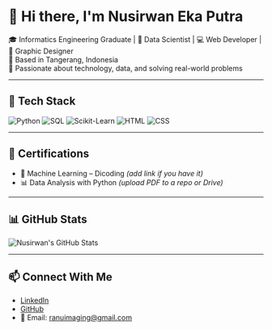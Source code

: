 # 👋 Hi there, I'm Nusirwan Eka Putra

🎓 Informatics Engineering Graduate | 💼 Data Scientist | 💻 Web Developer | 🎨 Graphic Designer  
📍 Based in Tangerang, Indonesia  
🚀 Passionate about technology, data, and solving real-world problems

---

## 🚀 Tech Stack
![Python](https://img.shields.io/badge/Python-3776AB?style=flat&logo=python&logoColor=white)
![SQL](https://img.shields.io/badge/SQL-025E8C?style=flat&logo=mysql&logoColor=white)
![Scikit-Learn](https://img.shields.io/badge/Scikit--Learn-F7931E?style=flat&logo=scikit-learn&logoColor=white)
![HTML](https://img.shields.io/badge/HTML5-E34F26?style=flat&logo=html5&logoColor=white)
![CSS](https://img.shields.io/badge/CSS3-1572B6?style=flat&logo=css3&logoColor=white)

---

## 📄 Certifications
- 🧠 Machine Learning – Dicoding *(add link if you have it)*
- 📊 Data Analysis with Python *(upload PDF to a repo or Drive)*

---

## 📊 GitHub Stats
![Nusirwan's GitHub Stats](https://github-readme-stats.vercel.app/api?username=ranumadz&show_icons=true&theme=default)

---

## 📫 Connect With Me
- [LinkedIn](https://www.linkedin.com/in/nusirwan-eka-putra-0051032a2)
- [GitHub](https://github.com/ranumadz)
- 📧 Email: ranuimaging@gmail.com
